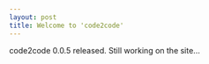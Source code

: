 ```yaml
---
layout: post
title: Welcome to 'code2code'
---
```


code2code 0.0.5 released. Still working on the site...
